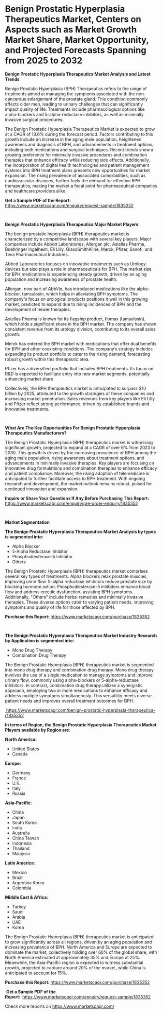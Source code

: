 <p><h1>Benign Prostatic Hyperplasia Therapeutics Market, Centers on Aspects such as Market Growth Market Share, Market Opportunity, and Projected Forecasts Spanning from 2025 to 2032</h1></p><p><strong>Benign Prostatic Hyperplasia Therapeutics Market Analysis and Latest Trends</strong></p>
<p><p>Benign Prostatic Hyperplasia (BPH) Therapeutics refers to the range of treatments aimed at managing the symptoms associated with the non-cancerous enlargement of the prostate gland. This condition commonly affects older men, leading to urinary challenges that can significantly impact quality of life. Treatments include pharmacological options like alpha-blockers and 5-alpha-reductase inhibitors, as well as minimally invasive surgical procedures.</p><p>The Benign Prostatic Hyperplasia Therapeutics Market is expected to grow at a CAGR of 13.6% during the forecast period. Factors contributing to this growth include an increase in the aging male population, heightened awareness and diagnosis of BPH, and advancements in treatment options, including both medications and surgical techniques. Recent trends show a growing preference for minimally invasive procedures and combination therapies that enhance efficacy while reducing side effects. Additionally, the incorporation of digital health technologies and patient management systems into BPH treatment plans presents new opportunities for market expansion. The rising prevalence of associated comorbidities, such as cardiovascular diseases, further fuels the demand for effective BPH therapeutics, making the market a focal point for pharmaceutical companies and healthcare providers alike.</p></p>
<p><strong>Get a Sample PDF of the Report:&nbsp;</strong> <a href="https://www.marketscagr.com/enquiry/request-sample/1835352?utm_campaign=2470&utm_medium=2&utm_source=Github&utm_content=ia&utm_term=26032025&utm_id=benign-prostatic-hyperplasia-therapeutics">https://www.marketscagr.com/enquiry/request-sample/1835352</a></p>
<p>&nbsp;</p>
<p><strong>Benign Prostatic Hyperplasia Therapeutics Major Market Players</strong></p>
<p><p>The benign prostatic hyperplasia (BPH) therapeutics market is characterized by a competitive landscape with several key players. Major companies include Abbott Laboratories, Allergan plc, Astellas Pharma, Boehringer Ingelheim, Eli Lilly, GlaxoSmithKline, Merck, Pfizer, Sanofi, and Teva Pharmaceutical Industries.</p><p>Abbott Laboratories focuses on innovative treatments such as Urology devices but also plays a role in pharmaceuticals for BPH. The market size for BPH medications is experiencing steady growth, driven by an aging population and increasing awareness of prostate health.</p><p>Allergan, now part of AbbVie, has introduced medications like the alpha-blocker, tamsulosin, which helps in alleviating BPH symptoms. The company's focus on urological products positions it well in this growing market, predicted to expand due to rising incidences of BPH and the development of newer therapies.</p><p>Astellas Pharma is known for its flagship product, flomax (tamsulosin), which holds a significant share in the BPH market. The company has shown consistent revenue from its urology division, contributing to its overall sales growth.</p><p>Merck has entered the BPH market with medications that offer dual benefits for BPH and other coexisting conditions. The company’s strategy includes expanding its product portfolio to cater to the rising demand, forecasting robust growth within this therapeutic area.</p><p>Pfizer has a diversified portfolio that includes BPH treatments. Its focus on R&D is expected to facilitate entry into new market segments, potentially enhancing market share.</p><p>Collectively, the BPH therapeutics market is anticipated to surpass $10 billion by 2025, attributed to the growth strategies of these companies and increasing market penetration. Sales revenues from key players like Eli Lilly and Pfizer reflect strong performance, driven by established brands and innovative treatments.</p></p>
<p>&nbsp;</p>
<p><strong>What Are The Key Opportunities For Benign Prostatic Hyperplasia Therapeutics Manufacturers?</strong></p>
<p><p>The Benign Prostatic Hyperplasia (BPH) therapeutics market is witnessing significant growth, projected to expand at a CAGR of over 6% from 2023 to 2030. This growth is driven by the increasing prevalence of BPH among the aging male population, rising awareness about treatment options, and advancements in minimally invasive therapies. Key players are focusing on innovative drug formulations and combination therapies to enhance efficacy and patient compliance. Moreover, the rising adoption of telemedicine is anticipated to further facilitate access to BPH treatment. With ongoing research and development, the market outlook remains robust, poised for continued innovation and expansion.</p></p>
<p><strong>Inquire or Share Your Questions If Any Before Purchasing This Report:</strong> <a href="https://www.marketscagr.com/enquiry/pre-order-enquiry/1835352?utm_campaign=2470&utm_medium=2&utm_source=Github&utm_content=ia&utm_term=26032025&utm_id=benign-prostatic-hyperplasia-therapeutics">https://www.marketscagr.com/enquiry/pre-order-enquiry/1835352</a></p>
<p>&nbsp;</p>
<p><strong>Market Segmentation</strong></p>
<p><strong>The Benign Prostatic Hyperplasia Therapeutics Market Analysis by types is segmented into:</strong></p>
<p><ul><li>Alpha Blocker</li><li>5-Alpha Reductase Inhibitor</li><li>Phosphodiesterase-5 Inhibitor</li><li>Others</li></ul></p>
<p><p>The Benign Prostatic Hyperplasia (BPH) therapeutics market comprises several key types of treatments. Alpha blockers relax prostate muscles, improving urine flow. 5-alpha reductase inhibitors reduce prostate size by blocking hormone action. Phosphodiesterase-5 inhibitors enhance blood flow and address erectile dysfunction, assisting BPH symptoms. Additionally, "Others" include herbal remedies and minimally invasive therapies. These diverse options cater to varying patient needs, improving symptoms and quality of life for those affected by BPH.</p></p>
<p><strong>Purchase this Report:&nbsp;</strong><a href="https://www.marketscagr.com/purchase/1835352?utm_campaign=2470&utm_medium=2&utm_source=Github&utm_content=ia&utm_term=26032025&utm_id=benign-prostatic-hyperplasia-therapeutics">https://www.marketscagr.com/purchase/1835352</a></p>
<p>&nbsp;</p>
<p><strong>The Benign Prostatic Hyperplasia Therapeutics Market Industry Research by Application is segmented into:</strong></p>
<p><ul><li>Mono Drug Therapy</li><li>Combination Drug Therapy</li></ul></p>
<p><p>The Benign Prostatic Hyperplasia (BPH) therapeutics market is segmented into mono drug therapy and combination drug therapy. Mono drug therapy involves the use of a single medication to manage symptoms and improve urinary flow, commonly using alpha-blockers or 5-alpha-reductase inhibitors. In contrast, combination drug therapy utilizes a synergistic approach, employing two or more medications to enhance efficacy and address multiple symptoms simultaneously. This versatility meets diverse patient needs and improves overall treatment outcomes for BPH.</p></p>
<p><a href="https://www.marketscagr.com/benign-prostatic-hyperplasia-therapeutics-r1835352?utm_campaign=2470&utm_medium=2&utm_source=Github&utm_content=ia&utm_term=26032025&utm_id=benign-prostatic-hyperplasia-therapeutics">&nbsp;https://www.marketscagr.com/benign-prostatic-hyperplasia-therapeutics-r1835352</a></p>
<p><strong>In terms of Region, the Benign Prostatic Hyperplasia Therapeutics Market Players available by Region are:</strong></p>
<p>
    <p> <strong> North America: </strong>
        <ul>
            <li>United States</li>
            <li>Canada</li>
        </ul>
        </p> 
    <p> <strong> Europe: </strong>
        <ul>
            <li>Germany</li>
            <li>France</li>
            <li>U.K.</li>
            <li>Italy</li>
            <li>Russia</li>
        </ul>
        </p> 
    <p> <strong> Asia-Pacific: </strong>
        <ul>
            <li>China</li>
            <li>Japan</li>
            <li>South Korea</li>
            <li>India</li>
            <li>Australia</li>
            <li>China Taiwan</li>
            <li>Indonesia</li>
            <li>Thailand</li>
            <li>Malaysia</li>
        </ul>
        </p> 
    <p> <strong> Latin America: </strong>
        <ul>
            <li>Mexico</li>
            <li>Brazil</li>
            <li>Argentina Korea</li>
            <li>Colombia</li>
        </ul>
        </p> 
    <p> <strong> Middle East & Africa: </strong>
        <ul>
            <li>Turkey</li>
            <li>Saudi</li>
            <li>Arabia</li>
            <li>UAE</li>
            <li>Korea</li>
        </ul>
    </p>
    </p>
<p><p>The Benign Prostatic Hyperplasia (BPH) therapeutics market is anticipated to grow significantly across all regions, driven by an aging population and increasing prevalence of BPH. North America and Europe are expected to dominate the market, collectively holding over 60% of the global share, with North America estimated at approximately 35% and Europe at 25%. Meanwhile, the Asia-Pacific region is expected to witness substantial growth, projected to capture around 20% of the market, while China is anticipated to account for 15%.</p></p>
<p><strong>Purchase this Report: </strong><a href="https://www.marketscagr.com/purchase/1835352?utm_campaign=2470&utm_medium=2&utm_source=Github&utm_content=ia&utm_term=26032025&utm_id=benign-prostatic-hyperplasia-therapeutics">https://www.marketscagr.com/purchase/1835352</a></p>
<p>&nbsp;<strong>Get a Sample PDF of the Report:&nbsp;&nbsp;</strong><a href="https://www.marketscagr.com/enquiry/request-sample/1835352?utm_campaign=2470&utm_medium=2&utm_source=Github&utm_content=ia&utm_term=26032025&utm_id=benign-prostatic-hyperplasia-therapeutics">https://www.marketscagr.com/enquiry/request-sample/1835352</a></p>
<p><strong></strong></p>
<p>Check more reports on <a href="https://www.marketscagr.com/?utm_campaign=2470&utm_medium=2&utm_source=Github&utm_content=ia&utm_term=26032025&utm_id=benign-prostatic-hyperplasia-therapeutics">https://www.marketscagr.com/</a></p>